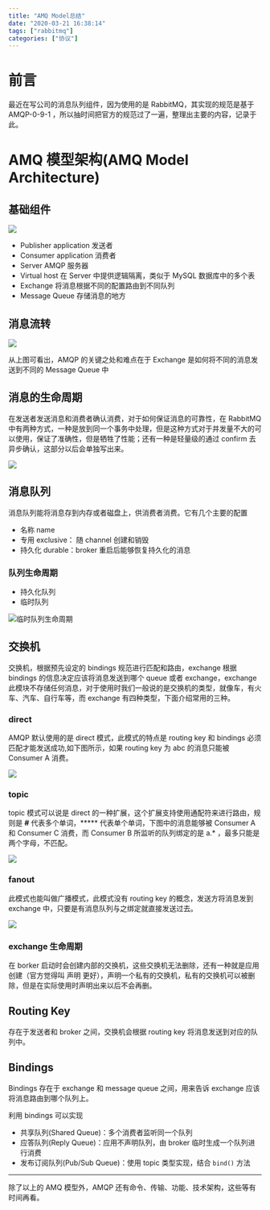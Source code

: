 ```yaml
---
title: "AMQ Model总结"
date: "2020-03-21 16:38:14"
tags: ["rabbitmq"]
categories: ["协议"]
---
```




# 前言

最近在写公司的消息队列组件，因为使用的是 RabbitMQ，其实现的规范是基于 AMQP-0-9-1 ，所以抽时间把官方的规范过了一遍，整理出主要的内容，记录于此。

# AMQ 模型架构(**AMQ Model Architecture**)

## 基础组件

![](https://ahian-blog.oss-cn-beijing.aliyuncs.com/images/2020-03-21-091225.png)

- Publisher application 发送者
- Consumer application 消费者
- Server AMQP 服务器
- Virtual host 在 Server 中提供逻辑隔离，类似于 MySQL 数据库中的多个表
- Exchange 将消息根据不同的配置路由到不同队列
- Message Queue 存储消息的地方

## 消息流转

![](https://ahian-blog.oss-cn-beijing.aliyuncs.com/images/2020-03-21-093617.png)

从上图可看出，AMQP 的关键之处和难点在于 Exchange 是如何将不同的消息发送到不同的 Message Queue 中

## 消息的生命周期

在发送者发送消息和消费者确认消费，对于如何保证消息的可靠性，在 RabbitMQ 中有两种方式，一种是放到同一个事务中处理，但是这种方式对于并发量不大的可以使用，保证了准确性，但是牺牲了性能；还有一种是轻量级的通过 confirm 去异步确认，这部分以后会单独写出来。

![](https://ahian-blog.oss-cn-beijing.aliyuncs.com/images/2020-03-22-135505.png)

## 消息队列

消息队列能将消息存到内存或者磁盘上，供消费者消费。它有几个主要的配置

- 名称 name
- 专用 exclusive： 随 channel 创建和销毁
- 持久化 durable：broker 重启后能够恢复持久化的消息

### 队列生命周期

- 持久化队列
- 临时队列

![临时队列生命周期](https://ahian-blog.oss-cn-beijing.aliyuncs.com/images/2020-03-22-140750.png)

## 交换机

交换机，根据预先设定的 bindings 规范进行匹配和路由，exchange 根据 bindings 的信息决定应该将消息发送到哪个 queue 或者 exchange，exchange 此模块不存储任何消息，对于使用时我们一般说的是交换机的类型，就像车，有火车、汽车、自行车等，而 exchange 有四种类型，下面介绍常用的三种。

### direct

AMQP 默认使用的是 direct 模式，此模式的特点是 routing key 和 bindings 必须匹配才能发送成功,如下图所示，如果 routing key 为 abc 的消息只能被 Consumer A 消费。

![](https://ahian-blog.oss-cn-beijing.aliyuncs.com/images/2020-03-22-122824.png)

### topic

topic 模式可以说是 direct 的一种扩展，这个扩展支持使用通配符来进行路由，规则是 **#** 代表多个单词，***** 代表单个单词，下图中的消息能够被 Consumer A 和 Consumer C 消费，而 Consumer B 所监听的队列绑定的是 a.* ，最多只能是两个字母，不匹配。

![](https://ahian-blog.oss-cn-beijing.aliyuncs.com/images/2020-03-22-123935.png)

### fanout

此模式也能叫做广播模式，此模式没有 routing key 的概念，发送方将消息发到 exchange 中，只要是有消息队列与之绑定就直接发送过去。

![](https://ahian-blog.oss-cn-beijing.aliyuncs.com/images/2020-03-22-124807.png)

### exchange 生命周期

在 borker 启动时会创建内部的交换机，这些交换机无法删除，还有一种就是应用创建（官方觉得叫 声明 更好），声明一个私有的交换机，私有的交换机可以被删除，但是在实际使用时声明出来以后不会再删。

## Routing Key

存在于发送者和 broker 之间，交换机会根据 routing key 将消息发送到对应的队列中。

## Bindings

Bindings 存在于 exchange 和 message queue 之间，用来告诉 exchange 应该将消息路由到哪个队列上。

利用 bindings 可以实现

- 共享队列(Shared Queue)：多个消费者监听同一个队列
- 应答队列(Reply Queue)：应用不声明队列，由 broker 临时生成一个队列进行消费
- 发布订阅队列(Pub/Sub Queue)：使用 topic 类型实现，结合 ``bind()`` 方法

---

除了以上的 AMQ 模型外，AMQP 还有命令、传输、功能、技术架构，这些等有时间再看。



